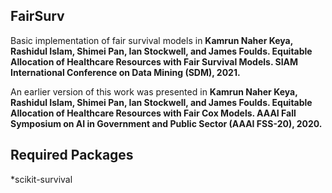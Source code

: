 ## FairSurv
Basic implementation of fair survival models in **Kamrun Naher Keya, Rashidul Islam, Shimei Pan, Ian Stockwell, and James Foulds. Equitable Allocation of Healthcare Resources with Fair Survival Models. SIAM International Conference on Data Mining (SDM), 2021.**

An earlier version of this work was presented in **Kamrun Naher Keya, Rashidul Islam, Shimei Pan, Ian Stockwell, and James Foulds. Equitable Allocation of Healthcare Resources with Fair Cox Models. AAAI Fall Symposium on AI in Government and Public Sector (AAAI FSS-20), 2020.**

## Required Packages
*scikit-survival
